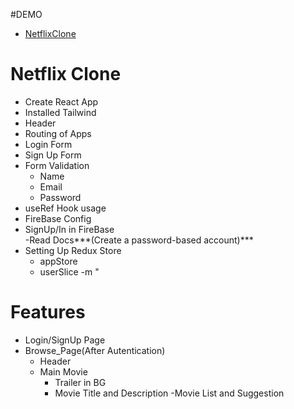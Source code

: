 #DEMO 
 - [NetflixClone](https://netflixclone-d6d3c.web.app/)

# Netflix Clone

- Create React App
- Installed Tailwind
- Header
- Routing of Apps
- Login Form
- Sign Up Form
- Form Validation
    - Name
    - Email
    - Password
- useRef Hook usage
- FireBase Config
- SignUp/In in FireBase     
    -Read Docs***(Create a password-based account)***
- Setting Up Redux Store    
    - appStore
    - userSlice -m "


# Features
- Login/SignUp Page
- Browse_Page(After Autentication)
    - Header
    - Main Movie
        - Trailer in BG
        - Movie Title and Description
    -Movie List and Suggestion


